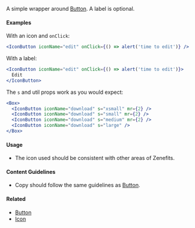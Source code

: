 A simple wrapper around [Button](#!/Button). A label is optional.

#### Examples

With an icon and `onClick`:

```jsx
<IconButton iconName="edit" onClick={() => alert('time to edit')} />
```

With a label:

```jsx
<IconButton iconName="edit" onClick={() => alert('time to edit')}>
  Edit
</IconButton>
```

The `s` and util props work as you would expect:

```jsx
<Box>
  <IconButton iconName="download" s="xsmall" mr={2} />
  <IconButton iconName="download" s="small" mr={2} />
  <IconButton iconName="download" s="medium" mr={2} />
  <IconButton iconName="download" s="large" />
</Box>
```

#### Usage

- The icon used should be consistent with other areas of Zenefits.

#### Content Guidelines

- Copy should follow the same guidelines as [Button](#!/Button).

#### Related

- [Button](#!/Button)
- [Icon](#!/Icon)
